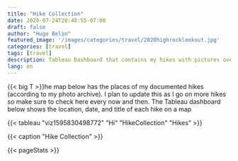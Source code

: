 ```yaml
---
title: "Hike Collection"
date: 2020-07-24T20:48:55-07:00
draft: false
author: "Hugo Belin"
featured_image: '/images/categories/travel/2020highrocklookout.jpg'
categories: [travel]
tags: [travel]
description: Tableau Dashboard that contains my hikes with pictures over the time
lang: en
---
```


{{< big T >}}he map below has the places of my documented hikes (according to my photo archive). I plan to update this as I go on more hikes so make sure to check 
here every now and then. The Tableau dashboard below shows the location, date, and title of each hike on a map

{{< tableau "viz1595830498772" "Hi" "HikeCollection" "Hikes" >}}

{{< caption "Hike Collection" >}}

{{< pageStats >}}
